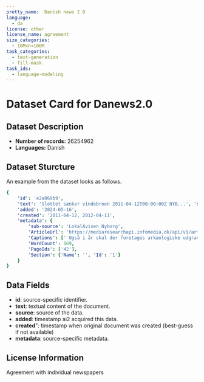 ```yaml
---
pretty_name:  Danish news 2.0
language:
  - da
license: other
license_name: agreement
size_categories:
  - 10M<n<100M
task_categories:
  - text-generation
  - fill-mask
task_ids:
  - language-modeling
---
```

# Dataset Card for Danews2.0
## Dataset Description
- **Number of records:** 26254962
- **Languages:** Danish
## Dataset Sturcture
An example from the dataset looks as follows.
```yaml
{
    'id': 'e2a069b9',
    'text': 'Slottet sænker vindebroen 2011-04-12T00:00:00Z NYB...', 'source': 'danews2.0',
    'added': '2024-05-16',
    'created': '2011-04-12, 2012-04-11',
    'metadata': {
        'sub-source': 'LokalAvisen Nyborg',
        'ArticleUrl': 'https://mediaresearchapi.infomedia.dk/api/v1/article?id=e2a069b9',
        'Captions': [' Også i år skal der foretages arkæologiske udgravninger ved Nyborg Slot. Her fortæller Østfyns Museers Lars Ewald ( i midten med hat) forrige sommer om fundet af " den hemmelige tunnel." ARKIVFOTO: JØRGEN HANSEN'], 'Authors': [''],
        'WordCount': 169,
        'PageIds': ['42'],
        'Section': {'Name': '', 'Id': '1'}
    }
}
```

## Data Fields

- **id**: source-specific identifier.
- **text**: textual content of the document.
- **source**: source of the data.
- **added**: timestamp ai2 acquired this data.
- **created**": timestamp when original document was created (best-guess if not available)
- **metadata**: source-specific metadata.

## License Information
Agreement with individual newspapers
